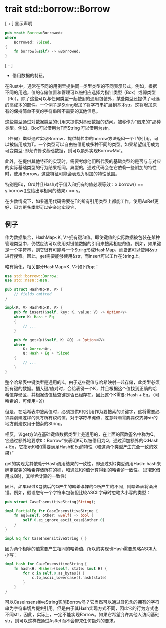 # trait std::borrow::Borrow
[ + ]  显示声明
```rust
pub trait Borrow<Borrowed> 
where
    Borrowed: ?Sized, 
{
    fn borrow(&self) -> &Borrowed;
}
```
[ - ]
*  借用数据的特征。

在Rust中，通常在不同的用例里提供同一类型类型的不同表示形式。例如，根据不同的用途，值的存储位置和管理可以被相应选择为指针类型（Box<T>）或弱类型（Rc<T>）。除了这些可以与任何类型一起使用的通用包装外，某些类型还提供了可选的高成本的部件。一个例子是String增加了将字符串扩展到基本str。这将增加原有的保持简单不变的字符串所不需要的其他信息。

这些类型通过对数据类型的引用来提供对基础数据的访问。被称作为"借来的"那种类型。例如，Box<T>可以借用为T而String 可以借用为str。

（任何）类型通过实现Borrow<T>，提供特性中的borrow方法返回一个T的引用，可以被借用成为T。一个类型可以自由被借用成多种不同的类型。如果希望借用成为可变类型-即允许修改基础数据，则可以额外实现BorrowMut<T>。

此外，在提供其他特征的实现时，需要考虑他们所代表的基础类型的是否与与对应的实际基础类型的行为结果相同。典型的，通过代码会在它依赖一些附加的特性时，使用Borrow<T>。这些特征可能会表现为附加的特性范围。

特别是Eq，Ord并且Hash对于借入和拥有的值必须等效：x.borrow() == y.borrow()应给出与相同的结果x == y。

在少数情况下，如果通用代码需要在T的所有引用类型上都能工作，使用AsRef<T>更好，因为更多类型可以安全地实现它。

## 例子
作为数据集合，HashMap<K, V>拥有键和值。即使键值的实际数据被包装在某种管理类型中，仍然应该可以使用对键值数据的引用来搜索相应的值。例如，如果键是一个字符串，则它很有可能与一个String形成HashMap，而应该可以使用&str进行搜索。因此，get需要能够使用&str，而insert可以工作在String上。

略有简化，相关部分HashMap<K, V>如下所示：
```rust 
use std::borrow::Borrow;
use std::hash::Hash;

pub struct HashMap<K, V> {
    // fields omitted
}

impl<K, V> HashMap<K, V> {
    pub fn insert(&self, key: K, value: V) -> Option<V>
    where K: Hash + Eq
    {
        // ...
    }

    pub fn get<Q>(&self, K: &Q) -> Option<&V>
    where
        K: Borrow<Q>,
        Q: Hash + Eq + ?Sized
    {
        // ...
    }
}
```


整个哈希表中键类型是通用的K。由于这些键值与哈希映射一起存储，此类型必须拥有键的数据。插入键/值对时，会给表键一个K，并且根据这个值找到正确的哈希值存储区，并根据该值检查键是否已经存在。因此这个K需要: Hash + Eq。（可哈希的，可使用=的）

但是，在哈希表中搜索值时，必须提供K的引用作为要搜索的关键字，这将需要必须要创建这样的具有所有权的值。对于字符串键值，这意味着需要要仅支持str的地方创建仅用于搜索的String。

相反，该get方法在基础键值数据类型上是通用的，在上面的函数签名中称为Q。它通过额外地要求K：Borrow<Q>来表明K可以被借用为Q，通过添加额外的Q:Hash + Eq，它指示K和Q需要满足Hash和Eq的特性（和这两个类型产生完全一致的效果）

get的实现尤其依赖于Hash调用结果的一致性，即通过对Q类型调用Hash::hash来确定密钥的哈希存储所在的桶，和通过K的值计算得到的哈希的一致性。（即把K借用成Q时，其哈希计算的一致性）

因此，如果经过K包装后的Q产生的哈希与裸的Q所产生的不同，则哈希表将会出错。例如，假设您有一个字符串包装但比较ASCII字母时忽略大小写的类型：

```rust
pub struct CaseInsensitiveString(String);

impl PartialEq for CaseInsensitiveString {
    fn eq(&self, other: &Self) -> bool {
        self.0.eq_ignore_ascii_case(&other.0)
    }
}

impl Eq for CaseInsensitiveString { }
```

因为两个相等的值需要产生相同的哈希值，所以的实现也Hash需要忽略ASCII大小写：

```rust
impl Hash for CaseInsensitiveString {
    fn hash<H: Hasher>(&self, state: &mut H) {
        for c in self.0.as_bytes() {
            c.to_ascii_lowercase().hash(state)
        }
    }
}
```

可以CaseInsensitiveString实施Borrow<str>吗？它当然可以通过其包含的拥有的字符串为字符串切片提供引用。但是由于其Hash实现方式不同，因此它的行为方式也不同str，因此，实际上，一定不能实现Borrow<str>。如果它希望允许其他人访问基础str，则可以这样做通过AsRef<str>而不会带来任何额外的要求。